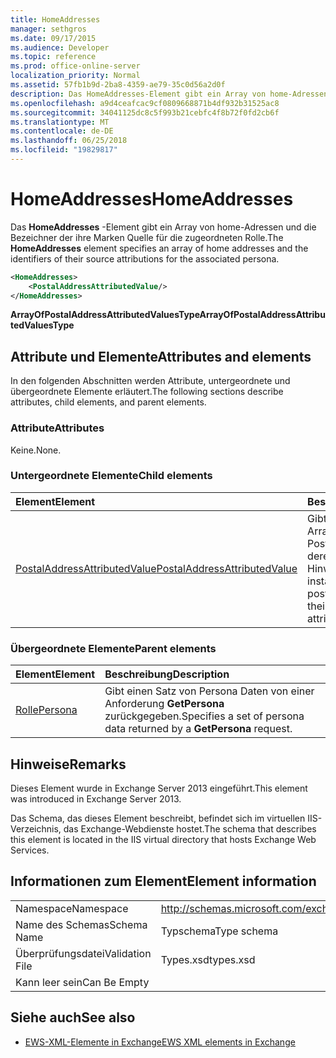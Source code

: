 ```yaml
---
title: HomeAddresses
manager: sethgros
ms.date: 09/17/2015
ms.audience: Developer
ms.topic: reference
ms.prod: office-online-server
localization_priority: Normal
ms.assetid: 57fb1b9d-2ba8-4359-ae79-35c0d56a2d0f
description: Das HomeAddresses-Element gibt ein Array von home-Adressen und die Bezeichner der ihre Marken Quelle für die zugeordneten Rolle.
ms.openlocfilehash: a9d4ceafcac9cf0809668871b4df932b31525ac8
ms.sourcegitcommit: 34041125dc8c5f993b21cebfc4f8b72f0fd2cb6f
ms.translationtype: MT
ms.contentlocale: de-DE
ms.lasthandoff: 06/25/2018
ms.locfileid: "19829817"
---
```

# <a name="homeaddresses"></a><span data-ttu-id="c5c73-103">HomeAddresses</span><span class="sxs-lookup"><span data-stu-id="c5c73-103">HomeAddresses</span></span>

<span data-ttu-id="c5c73-104">Das **HomeAddresses** -Element gibt ein Array von home-Adressen und die Bezeichner der ihre Marken Quelle für die zugeordneten Rolle.</span><span class="sxs-lookup"><span data-stu-id="c5c73-104">The **HomeAddresses** element specifies an array of home addresses and the identifiers of their source attributions for the associated persona.</span></span> 
  
```XML
<HomeAddresses>
    <PostalAddressAttributedValue/>
</HomeAddresses>
```

 <span data-ttu-id="c5c73-105">**ArrayOfPostalAddressAttributedValuesType**</span><span class="sxs-lookup"><span data-stu-id="c5c73-105">**ArrayOfPostalAddressAttributedValuesType**</span></span>
## <a name="attributes-and-elements"></a><span data-ttu-id="c5c73-106">Attribute und Elemente</span><span class="sxs-lookup"><span data-stu-id="c5c73-106">Attributes and elements</span></span>

<span data-ttu-id="c5c73-107">In den folgenden Abschnitten werden Attribute, untergeordnete und übergeordnete Elemente erläutert.</span><span class="sxs-lookup"><span data-stu-id="c5c73-107">The following sections describe attributes, child elements, and parent elements.</span></span>
  
### <a name="attributes"></a><span data-ttu-id="c5c73-108">Attribute</span><span class="sxs-lookup"><span data-stu-id="c5c73-108">Attributes</span></span>

<span data-ttu-id="c5c73-109">Keine.</span><span class="sxs-lookup"><span data-stu-id="c5c73-109">None.</span></span>
  
### <a name="child-elements"></a><span data-ttu-id="c5c73-110">Untergeordnete Elemente</span><span class="sxs-lookup"><span data-stu-id="c5c73-110">Child elements</span></span>

|<span data-ttu-id="c5c73-111">**Element**</span><span class="sxs-lookup"><span data-stu-id="c5c73-111">**Element**</span></span>|<span data-ttu-id="c5c73-112">**Beschreibung**</span><span class="sxs-lookup"><span data-stu-id="c5c73-112">**Description**</span></span>|
|:-----|:-----|
|[<span data-ttu-id="c5c73-113">PostalAddressAttributedValue</span><span class="sxs-lookup"><span data-stu-id="c5c73-113">PostalAddressAttributedValue</span></span>](postaladdressattributedvalue.md) <br/> |<span data-ttu-id="c5c73-114">Gibt eine Instanz eines Arrays von Postanschriften und deren zugeordneten Hinweise.</span><span class="sxs-lookup"><span data-stu-id="c5c73-114">Specifies an instance of an array of postal addresses and their associated attributions.</span></span>  <br/> |
   
### <a name="parent-elements"></a><span data-ttu-id="c5c73-115">Übergeordnete Elemente</span><span class="sxs-lookup"><span data-stu-id="c5c73-115">Parent elements</span></span>

|<span data-ttu-id="c5c73-116">**Element**</span><span class="sxs-lookup"><span data-stu-id="c5c73-116">**Element**</span></span>|<span data-ttu-id="c5c73-117">**Beschreibung**</span><span class="sxs-lookup"><span data-stu-id="c5c73-117">**Description**</span></span>|
|:-----|:-----|
|[<span data-ttu-id="c5c73-118">Rolle</span><span class="sxs-lookup"><span data-stu-id="c5c73-118">Persona</span></span>](persona.md) <br/> |<span data-ttu-id="c5c73-119">Gibt einen Satz von Persona Daten von einer Anforderung **GetPersona** zurückgegeben.</span><span class="sxs-lookup"><span data-stu-id="c5c73-119">Specifies a set of persona data returned by a **GetPersona** request.</span></span>  <br/> |
   
## <a name="remarks"></a><span data-ttu-id="c5c73-120">Hinweise</span><span class="sxs-lookup"><span data-stu-id="c5c73-120">Remarks</span></span>

<span data-ttu-id="c5c73-121">Dieses Element wurde in Exchange Server 2013 eingeführt.</span><span class="sxs-lookup"><span data-stu-id="c5c73-121">This element was introduced in Exchange Server 2013.</span></span>
  
<span data-ttu-id="c5c73-122">Das Schema, das dieses Element beschreibt, befindet sich im virtuellen IIS-Verzeichnis, das Exchange-Webdienste hostet.</span><span class="sxs-lookup"><span data-stu-id="c5c73-122">The schema that describes this element is located in the IIS virtual directory that hosts Exchange Web Services.</span></span>
  
## <a name="element-information"></a><span data-ttu-id="c5c73-123">Informationen zum Element</span><span class="sxs-lookup"><span data-stu-id="c5c73-123">Element information</span></span>

|||
|:-----|:-----|
|<span data-ttu-id="c5c73-124">Namespace</span><span class="sxs-lookup"><span data-stu-id="c5c73-124">Namespace</span></span>  <br/> |http://schemas.microsoft.com/exchange/services/2006/types  <br/> |
|<span data-ttu-id="c5c73-125">Name des Schemas</span><span class="sxs-lookup"><span data-stu-id="c5c73-125">Schema Name</span></span>  <br/> |<span data-ttu-id="c5c73-126">Typschema</span><span class="sxs-lookup"><span data-stu-id="c5c73-126">Type schema</span></span>  <br/> |
|<span data-ttu-id="c5c73-127">Überprüfungsdatei</span><span class="sxs-lookup"><span data-stu-id="c5c73-127">Validation File</span></span>  <br/> |<span data-ttu-id="c5c73-128">Types.xsd</span><span class="sxs-lookup"><span data-stu-id="c5c73-128">types.xsd</span></span>  <br/> |
|<span data-ttu-id="c5c73-129">Kann leer sein</span><span class="sxs-lookup"><span data-stu-id="c5c73-129">Can Be Empty</span></span>  <br/> ||
   
## <a name="see-also"></a><span data-ttu-id="c5c73-130">Siehe auch</span><span class="sxs-lookup"><span data-stu-id="c5c73-130">See also</span></span>



- [<span data-ttu-id="c5c73-131">EWS-XML-Elemente in Exchange</span><span class="sxs-lookup"><span data-stu-id="c5c73-131">EWS XML elements in Exchange</span></span>](ews-xml-elements-in-exchange.md)

